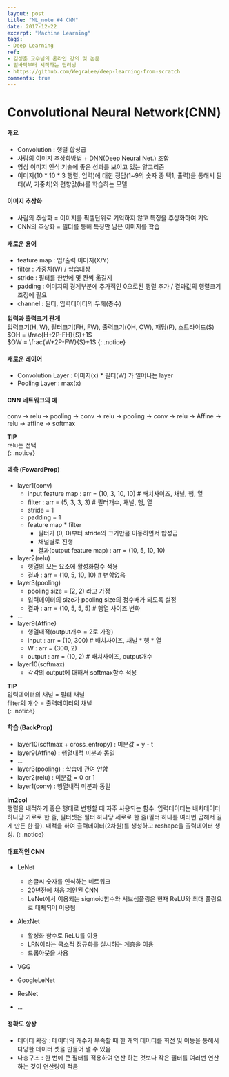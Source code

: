 ```yaml
---
layout: post
title: "ML_note #4 CNN"
date: 2017-12-22
excerpt: "Machine Learning"
tags:
- Deep Learning
ref:
- 김성훈 교수님의 온라인 강의 및 논문
- 밑바닥부터 시작하는 딥러닝
- https://github.com/WegraLee/deep-learning-from-scratch
comments: true
---
```

# Convolutional Neural Network(CNN)

#### 개요
- Convolution : 행렬 합성곱
- 사람의 이미지 추상화방법 + DNN(Deep Neural Net.) 조합
- 영상 이미지 인식 기술에 좋은 성과를 보이고 있는 알고리즘
- 이미지(10 * 10 * 3 행렬, 입력)에 대한 정답(1~9의 숫자 중 택1, 출력)을 통해서 필터(W, 가중치)와 편향값(b)를 학습하는 모델

#### 이미지 추상화
- 사람의 추상화 = 이미지를 픽셀단위로 기억하지 않고 특징을 추상화하여 기억
- CNN의 추상화 = 필터를 통해 특징만 남은 이미지를 학습

#### 새로운 용어
- feature map : 입/출력 이미지(X/Y)
- filter : 가중치(W) / 학습대상
- stride : 필터를 한번에 몇 칸씩 옮길지
- padding : 이미지의 경계부분에 추가적인 0으로된 행렬 추가 / 결과값의 행렬크기 조정에 필요
- channel : 필터, 입력데이터의 두께(층수)

**입력과 출력크기 관계**<br>
입력크기(H, W), 필터크기(FH, FW), 출력크기(OH, OW), 패딩(P), 스트라이드(S)<br>
$OH = \frac{H+2P-FH}{S}+1$<br>
$OW = \frac{W+2P-FW}{S}+1$
{: .notice}

#### 새로운 레이어
- Convolution Layer : 이미지(x) * 필터(W) 가 일어나는 layer
- Pooling Layer : max(x)

#### CNN 네트워크의 예
conv -> relu -> pooling -> conv -> relu -> pooling -> conv -> relu -> Affine -> relu -> affine -> softmax

**TIP**<br>
relu는 선택<br>
{: .notice}

#### 예측 (FowardProp)
- layer1(conv)
  - input feature map : arr = (10, 3, 10, 10) # 배치사이즈, 채널, 행, 열
  - filter : arr = (5, 3, 3, 3) # 필터개수, 채널, 행, 열
  - stride = 1
  - padding = 1
  - feature map * filter
    - 필터가 (0, 0)부터 stride의 크기만큼 이동하면서 합성곱
    - 채널별로 진행
    - 결과(output feature map) : arr = (10, 5, 10, 10)
- layer2(relu)
  - 행열의 모든 요소에 활성화함수 적용
  - 결과 : arr = (10, 5, 10, 10) # 변함없음
- layer3(pooling)
  - pooling size = (2, 2) 라고 가정
  - 입력데이터의 size가 pooling size의 정수배가 되도록 설정
  - 결과 : arr = (10, 5, 5, 5) # 행열 사이즈 변화
- ...
- layer9(Affine)
  - 행열내적(output개수 = 2로 가정)
  - input : arr = (10, 300) # 배치사이즈, 채널 * 행 * 열
  - W : arr = (300, 2)
  - output : arr = (10, 2) # 배치사이즈, output개수
- layer10(softmax)
  - 각각의 output에 대해서 softmax함수 적용

**TIP**<br>
입력데이터의 채널 = 필터 채널<br>
filter의 개수 = 출력데이터의 채널<br>
{: .notice}

#### 학습 (BackProp)
- layer10(softmax  + cross_entropy) : 미분값 = y - t
- layer9(Affine) : 행열내적 미분과 동일
- ...
- layer3(pooling) : 학습에 관여 안함
- layer2(relu) : 미분값 = 0 or 1
- layer1(conv) : 행열내적 미분과 동일

**im2col**<br>
행렬을 내적하기 좋은 행태로 변형할 때 자주 사용되는 함수. 입력데이터는 배치데이터 하나당 가로로 한 줄, 필터셋은 필터 하나당 세로로 한 줄(필터 하나를 여러번 곱해서 길게 만든 한 줄). 내적을 하여 출력데이터(2차원)를 생성하고 reshape을 출력데이터 생성.
{: .notice}

#### 대표적인 CNN
- LeNet
  - 손글씨 숫자를 인식하는 네트워크
  - 20년전에 처음 제안된 CNN
  - LeNet에서 이용되는 sigmoid함수와 서브샘플링은 현재 ReLU와 최대 풀링으로 대체되어 이용됨

- AlexNet
  - 활성화 함수로 ReLU를 이용
  - LRN이라는 국소적 정규화를 실시하는 계층을 이용
  - 드롭아웃을 사용

- VGG
- GoogleLeNet
- ResNet
- ...

#### 정확도 향상
- 데이터 확장 : 데이터의 개수가 부족할 때 한 개의 데이터를 회전 및 이동을 통해서 다양한 데이터 셋을 만들어 낼 수 있음
- 다층구조 : 한 번에 큰 필터를 적용하여 연산 하는 것보다 작은 필터를 여러번 연산하는 것이 연산량이 적음
